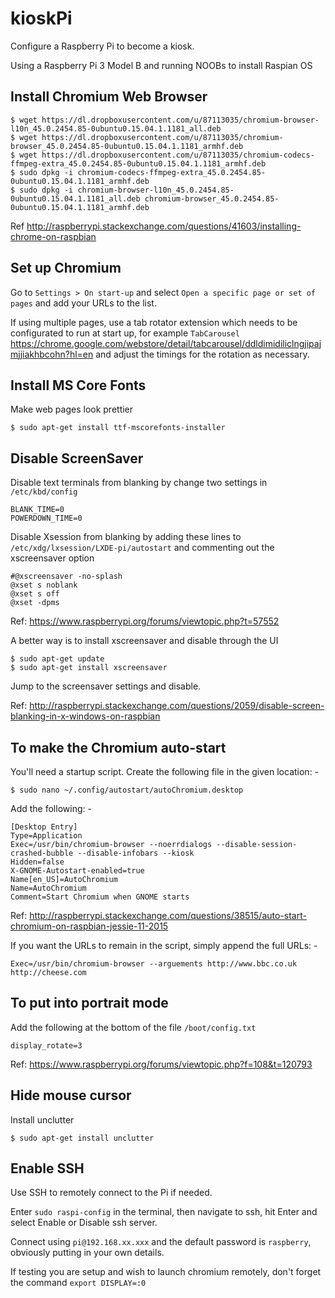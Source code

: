 # kioskPi
Configure a Raspberry Pi to become a kiosk.  

Using a Raspberry Pi 3 Model B and running NOOBs to install Raspian OS

## Install Chromium Web Browser

```
$ wget https://dl.dropboxusercontent.com/u/87113035/chromium-browser-l10n_45.0.2454.85-0ubuntu0.15.04.1.1181_all.deb
$ wget https://dl.dropboxusercontent.com/u/87113035/chromium-browser_45.0.2454.85-0ubuntu0.15.04.1.1181_armhf.deb
$ wget https://dl.dropboxusercontent.com/u/87113035/chromium-codecs-ffmpeg-extra_45.0.2454.85-0ubuntu0.15.04.1.1181_armhf.deb
$ sudo dpkg -i chromium-codecs-ffmpeg-extra_45.0.2454.85-0ubuntu0.15.04.1.1181_armhf.deb
$ sudo dpkg -i chromium-browser-l10n_45.0.2454.85-0ubuntu0.15.04.1.1181_all.deb chromium-browser_45.0.2454.85-0ubuntu0.15.04.1.1181_armhf.deb
```

Ref http://raspberrypi.stackexchange.com/questions/41603/installing-chrome-on-raspbian


## Set up Chromium
Go to `Settings > On start-up` and select `Open a specific page or set of pages` and add your URLs to the list.

If using multiple pages, use a tab rotator extension which needs to be configurated to run at start up, for example `TabCarousel` https://chrome.google.com/webstore/detail/tabcarousel/ddldimidiliclngjipajmjjiakhbcohn?hl=en and adjust the timings for the rotation as necessary.


## Install MS Core Fonts
Make web pages look prettier

```
$ sudo apt-get install ttf-mscorefonts-installer
```

## Disable ScreenSaver
Disable text terminals from blanking by change two settings in `/etc/kbd/config`

```
BLANK_TIME=0
POWERDOWN_TIME=0
```

Disable Xsession from blanking by adding these lines to `/etc/xdg/lxsession/LXDE-pi/autostart` and commenting out the xscreensaver option

```
#@xscreensaver -no-splash
@xset s noblank 
@xset s off 
@xset -dpms
```

Ref: https://www.raspberrypi.org/forums/viewtopic.php?t=57552


A better way is to install xscreensaver and disable through the UI

```
$ sudo apt-get update
$ sudo apt-get install xscreensaver
```
Jump to the screensaver settings and disable.

Ref: http://raspberrypi.stackexchange.com/questions/2059/disable-screen-blanking-in-x-windows-on-raspbian


## To make the Chromium auto-start
You'll need a startup script.  Create the following file in the given location: -
```
$ sudo nano ~/.config/autostart/autoChromium.desktop
```

Add the following: -

```
[Desktop Entry]
Type=Application
Exec=/usr/bin/chromium-browser --noerrdialogs --disable-session-crashed-bubble --disable-infobars --kiosk
Hidden=false
X-GNOME-Autostart-enabled=true
Name[en_US]=AutoChromium
Name=AutoChromium
Comment=Start Chromium when GNOME starts
```
Ref: http://raspberrypi.stackexchange.com/questions/38515/auto-start-chromium-on-raspbian-jessie-11-2015

If you want the URLs to remain in the script, simply append the full URLs: -
```
Exec=/usr/bin/chromium-browser --arguements http://www.bbc.co.uk http://cheese.com
```
## To put into portrait mode

Add the following at the bottom of the file `/boot/config.txt`

```
display_rotate=3
```
Ref: https://www.raspberrypi.org/forums/viewtopic.php?f=108&t=120793

## Hide mouse cursor

Install unclutter

```
$ sudo apt-get install unclutter
```




## Enable SSH
Use SSH to remotely connect to the Pi if needed.

Enter `sudo raspi-config` in the terminal, then navigate to ssh, hit Enter and select Enable or Disable ssh server.

Connect using `pi@192.168.xx.xxx` and the default password is `raspberry`, obviously putting in your own details.


If testing you are setup and wish to launch chromium remotely, don't forget the command `export DISPLAY=:0`

